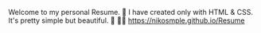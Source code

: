 Welcome to my personal Resume. 🥳
I have created only with HTML & CSS. It's pretty simple but beautiful. 🫠 🤷‍♂️
https://nikosmple.github.io/Resume
